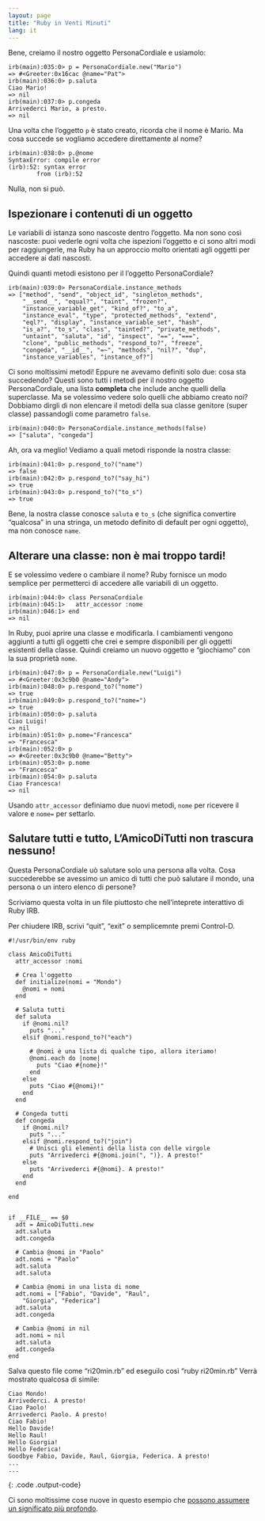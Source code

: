 ```yaml
---
layout: page
title: "Ruby in Venti Minuti"
lang: it
---
```


Bene, creiamo il nostro oggetto PersonaCordiale e usiamolo:

    irb(main):035:0> p = PersonaCordiale.new("Mario")
    => #<Greeter:0x16cac @name="Pat">
    irb(main):036:0> p.saluta
    Ciao Mario!
    => nil
    irb(main):037:0> p.congeda
    Arrivederci Mario, a presto.
    => nil

Una volta che l’oggetto `p` è stato creato, ricorda che il nome è Mario.
Ma cosa succede se vogliamo accedere direttamente al nome?

    irb(main):038:0> p.@nome
    SyntaxError: compile error
    (irb):52: syntax error
            from (irb):52

Nulla, non si può.

## Ispezionare i contenuti di un oggetto

Le variabili di istanza sono nascoste dentro l’oggetto. Ma non sono così
nascoste: puoi vederle ogni volta che ispezioni l’oggetto e ci sono
altri modi per raggiungerle, ma Ruby ha un approccio molto orientati
agli oggetti per accedere ai dati nascosti.

Quindi quanti metodi esistono per il l’oggetto PersonaCordiale?

    irb(main):039:0> PersonaCordiale.instance_methods
    => ["method", "send", "object_id", "singleton_methods",
        "__send__", "equal?", "taint", "frozen?",
        "instance_variable_get", "kind_of?", "to_a",
        "instance_eval", "type", "protected_methods", "extend",
        "eql?", "display", "instance_variable_set", "hash",
        "is_a?", "to_s", "class", "tainted?", "private_methods",
        "untaint", "saluta", "id", "inspect", "==", "===",
        "clone", "public_methods", "respond_to?", "freeze",
        "congeda", "__id__", "=~", "methods", "nil?", "dup",
        "instance_variables", "instance_of?"]

Ci sono moltissimi metodi! Eppure ne avevamo definiti solo due: cosa sta
succedendo? Questi sono tutti i metodi per il nostro oggetto
PersonaCordiale, una lista **completa** che include anche quelli della
superclasse. Ma se volessimo vedere solo quelli che abbiamo creato noi?
Dobbiamo dirgli di non elencare il metodi della sua classe genitore
(super classe) passandogli come parametro `false`.

    irb(main):040:0> PersonaCordiale.instance_methods(false)
    => ["saluta", "congeda"]

Ah, ora va meglio! Vediamo a quali metodi risponde la nostra classe:

    irb(main):041:0> p.respond_to?("name")
    => false
    irb(main):042:0> p.respond_to?("say_hi")
    => true
    irb(main):043:0> p.respond_to?("to_s")
    => true

Bene, la nostra classe conosce `saluta` e `to_s` (che significa
convertire “qualcosa” in una stringa, un metodo definito di default per
ogni oggetto), ma non conosce `name`.

## Alterare una classe: non è mai troppo tardi!

E se volessimo vedere o cambiare il nome? Ruby fornisce un modo semplice
per permetterci di accedere alle variabili di un oggetto.

    irb(main):044:0> class PersonaCordiale
    irb(main):045:1>   attr_accessor :nome
    irb(main):046:1> end
    => nil

In Ruby, puoi aprire una classe e modificarla. I cambiamenti vengono
aggiunti a tutti gli oggetti che crei e sempre disponibili per gli
oggetti esistenti della classe. Quindi creiamo un nuovo oggetto e
“giochiamo” con la sua proprietà `nome`.

    irb(main):047:0> p = PersonaCordiale.new("Luigi")
    => #<Greeter:0x3c9b0 @name="Andy">
    irb(main):048:0> p.respond_to?("nome")
    => true
    irb(main):049:0> p.respond_to?("nome=")
    => true
    irb(main):050:0> p.saluta
    Ciao Luigi!
    => nil
    irb(main):051:0> p.nome="Francesca"
    => "Francesca"
    irb(main):052:0> p
    => #<Greeter:0x3c9b0 @name="Betty">
    irb(main):053:0> p.nome
    => "Francesca"
    irb(main):054:0> p.saluta
    Ciao Francesca!
    => nil

Usando `attr_accessor` definiamo due nuovi metodi, `nome` per ricevere
il valore e `nome=` per settarlo.

## Salutare tutti e tutto, L’AmicoDiTutti non trascura nessuno!

Questa PersonaCordiale uò salutare solo una persona alla volta. Cosa
succederebbe se avessimo un amico di tutti che può salutare il mondo,
una persona o un intero elenco di persone?

Scriviamo questa volta in un file piuttosto che nell’inteprete
interattivo di Ruby IRB.

Per chiudere IRB, scrivi “quit”, “exit” o semplicemnte premi Control-D.

    #!/usr/bin/env ruby
    
    class AmicoDiTutti
      attr_accessor :nomi
    
      # Crea l'oggetto
      def initialize(nomi = "Mondo")
        @nomi = nomi
      end
    
      # Saluta tutti
      def saluta
        if @nomi.nil?
          puts "..."
        elsif @nomi.respond_to?("each")
    
          # @nomi è una lista di qualche tipo, allora iteriamo!
          @nomi.each do |nome|
            puts "Ciao #{nome}!"
          end
        else
          puts "Ciao #{@nomi}!"
        end
      end
    
      # Congeda tutti
      def congeda
        if @nomi.nil?
          puts "..."
        elsif @nomi.respond_to?("join")
          # Unisci gli elementi della lista con delle virgole
          puts "Arrivederci #{@nomi.join(", ")}. A presto!"
        else
          puts "Arrivederci #{@nomi}. A presto!"
        end
      end
    
    end
    
    
    if __FILE__ == $0
      adt = AmicoDiTutti.new
      adt.saluta
      adt.congeda
    
      # Cambia @nomi in "Paolo"
      adt.nomi = "Paolo"
      adt.saluta
      adt.saluta
    
      # Cambia @nomi in una lista di nome
      adt.nomi = ["Fabio", "Davide", "Raul",
        "Giorgia", "Federica"]
      adt.saluta
      adt.congeda
    
      # Cambia @nomi in nil
      adt.nomi = nil
      adt.saluta
      adt.congeda
    end

Salva questo file come “ri20min.rb” ed eseguilo così “ruby ri20min.rb”
Verrà mostrato qualcosa di simile:

    Ciao Mondo!
    Arrivederci. A presto!
    Ciao Paolo!
    Arrivederci Paolo. A presto!
    Ciao Fabio!
    Hello Davide!
    Hello Raul!
    Hello Giorgia!
    Hello Federica!
    Goodbye Fabio, Davide, Raul, Giorgia, Federica. A presto!
    ...
    ...
{: .code .output-code}

Ci sono moltissime cose nuove in questo esempio che [possono assumere un
significato più profondo](../4/).

